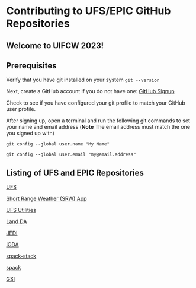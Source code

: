 # Contributing to UFS/EPIC GitHub Repositories
## Welcome to UIFCW 2023!

## Prerequisites

Verify that you have git installed on your system
`git --version`

Next, create a GitHub account if you do not have one:
[GitHub Signup](https://github.com/signup)
  
Check to see if you have configured your git profile to match your GitHub user profile.

After signing up, open a terminal and run the following git commands to set your name and email address (**Note** The email address must match the one you signed up with)

`git config --global user.name "My Name"`

`git config --global user.email "my@email.address"`

## Listing of UFS and EPIC Repositories

[UFS](https://github.com/ufs-community/ufs-weather-model)

[Short Range Weather (SRW) App](https://github.com/ufs-community/ufs-srweather-app)

[UFS Utilities](https://github.com/ufs-community/ufs_utils)

[Land DA](https://github.com/ufs-community/land-DA_workflow)

[JEDI](https://github.com/jcsda/fv3-jedi)

[IODA](https://github.com/jcsda/ioda)

[spack-stack](https://github.com/jcsda/spack-stack)

[spack](https://github.com/jcsda/spack)

[GSI](https://github.com/NOAA-EMC/GSI)
